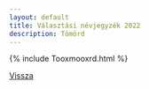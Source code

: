 ```yaml
---
layout: default
title: Választási névjegyzék 2022
description: Tömörd
---
```


{% include Tooxmooxrd.html %}

[Vissza](./)
